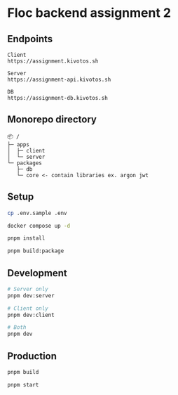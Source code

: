 # Floc backend assignment 2

## Endpoints

```
Client
https://assignment.kivotos.sh

Server
https://assignment-api.kivotos.sh

DB
https://assignment-db.kivotos.sh
```

## Monorepo directory

```text
📦 /
├─ apps
│  ├─ client
│  └─ server
└─ packages
   ├─ db
   └─ core <- contain libraries ex. argon jwt
```

## Setup

```bash
cp .env.sample .env

docker compose up -d

pnpm install

pnpm build:package
```

## Development

```bash
# Server only
pnpm dev:server

# Client only
pnpm dev:client

# Both
pnpm dev
```

## Production

```bash
pnpm build

pnpm start
```
